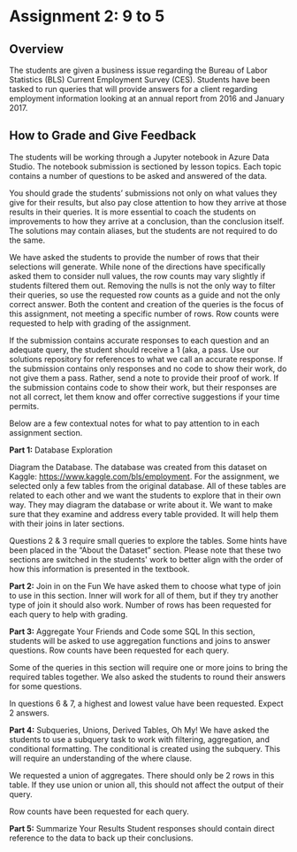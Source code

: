 # Assignment 2: 9 to 5

## Overview

The students are given a business issue regarding the Bureau of Labor Statistics (BLS) Current Employment Survey (CES).  Students have been tasked to run queries that will provide answers for a client regarding employment information looking at an annual report from 2016 and January 2017.

## How to Grade and Give Feedback

The students will be working through a Jupyter notebook in Azure Data Studio. The notebook submission is sectioned by lesson topics. Each topic contains a number of questions to be asked and answered of the data.  

You should grade the students’ submissions not only on what values they give for their results, but also pay close attention to how they arrive at those results in their queries. It is more essential to coach the students on improvements to how they arrive at a conclusion, than the conclusion itself. The solutions may contain aliases, but the students are not required to do the same.  

We have asked the students to provide the number of rows that their selections will generate. While none of the directions have specifically asked them to consider null values, the row counts may vary slightly if students filtered them out.  Removing the nulls is not the only way to filter their queries, so use the requested row counts as a guide and not the only correct answer. Both the content and creation of the queries is the focus of this assignment, not meeting a specific number of rows.  Row counts were requested to help with grading of the assignment.

If the submission contains accurate responses to each question and an adequate query, the student should receive a 1 (aka, a pass.  Use our solutions repository for references to what we call an accurate response. If the submission contains only responses and no code to show their work, do not give them a pass.  Rather, send a note to provide their proof of work.  If the submission contains code to show their work, but their responses are not all correct, let them know and offer corrective suggestions if your time permits.  

Below are a few contextual notes for what to pay attention to in each assignment section.

**Part 1:** Database Exploration

Diagram the Database. The database was created from this dataset on Kaggle: https://www.kaggle.com/bls/employment. For the assignment, we selected only a few tables from the original database. All of these tables are related to each other and we want the students to explore that in their own way.  They may diagram the database or write about it.  We want to make sure that they examine and address every table provided.  It will help them with their joins in later sections.

Questions 2 & 3 require small queries to explore the tables.  Some hints have been placed in the “About the Dataset” section. Please note that these two sections are switched in the students' work to better align with the order of how this information is presented in the textbook.

**Part 2:** Join in on the Fun
We have asked them to choose what type of join to use in this section. Inner will work for all of them, but if they try another type of join it should also work.  Number of rows has been requested for each query to help with grading.

**Part 3:** Aggregate Your Friends and Code some SQL
In this section, students will be asked to use aggregation functions and joins to answer questions. Row counts have been requested for each query.

Some of the queries in this section will require one or more joins to bring the required tables together.  We also asked the students to round their answers for some questions.

In questions 6 & 7, a highest and lowest value have been requested.  Expect 2 answers.

**Part 4:** Subqueries, Unions, Derived Tables, Oh My!
We have asked the students to use a subquery task to work with filtering, aggregation, and conditional formatting. The conditional is created using the subquery. This will require an understanding of the where clause.  

We requested a union of aggregates. There should only be 2 rows in this table. If they use union or union all, this should not affect the output of their query.  

Row counts have been requested for each query.

**Part 5:** Summarize Your Results
Student responses should contain direct reference to the data to back up their conclusions. 
